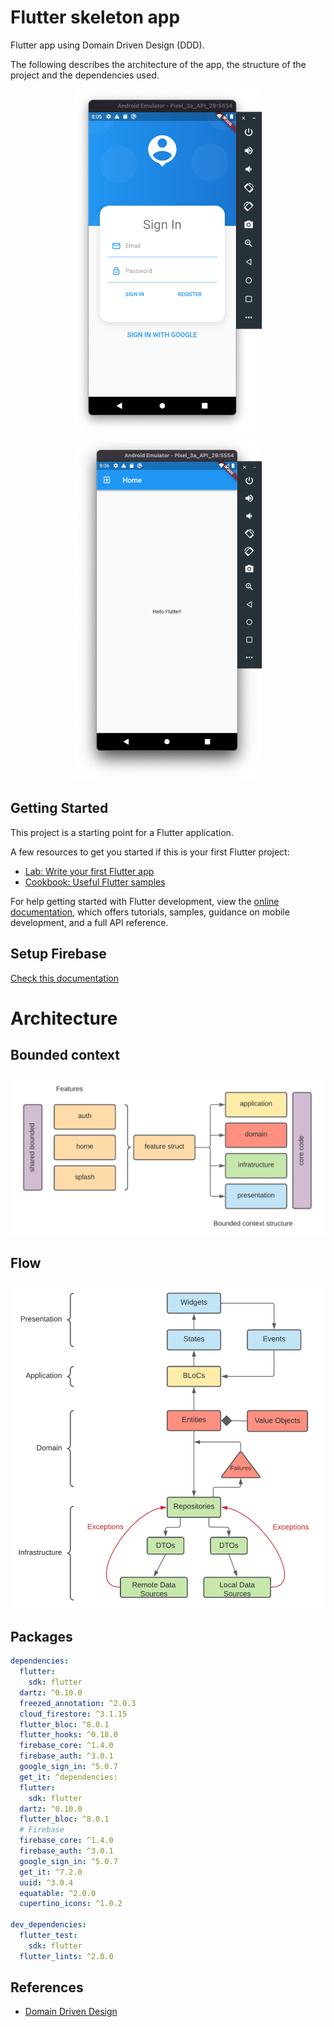 # Flutter skeleton app

Flutter app using Domain Driven Design (DDD).

The following describes the architecture of the app, the structure of the project and the dependencies used.

<p align="center">
  <img src="https://github.com/santimattius/flutter-skeleton-app/blob/feature_login/doc/skeleton_login.png" width="300"/>
  <img src="https://github.com/santimattius/flutter-skeleton-app/blob/feature_login/doc/skeleton_home.png" width="300"/>
</p>

## Getting Started

This project is a starting point for a Flutter application.

A few resources to get you started if this is your first Flutter project:

- [Lab: Write your first Flutter app](https://docs.flutter.dev/get-started/codelab)
- [Cookbook: Useful Flutter samples](https://docs.flutter.dev/cookbook)

For help getting started with Flutter development, view the
[online documentation](https://docs.flutter.dev/), which offers tutorials,
samples, guidance on mobile development, and a full API reference.

## Setup Firebase

[Check this documentation](https://firebase.google.com/)

# Architecture 
## Bounded context
<p align="left">
  <img width="700" src="https://github.com/santimattius/flutter-skeleton-app/blob/feature_login/doc/architecture_structure.png?raw=true" alt="Project packages"/>
</p>

## Flow
<p align="left">
  <img width="600" src="https://github.com/santimattius/flutter-skeleton-app/blob/feature_login/doc/architecture_layers.png?raw=true" alt="Project packages"/>
</p>

## Packages
```yaml
dependencies:
  flutter:
    sdk: flutter
  dartz: ^0.10.0
  freezed_annotation: ^2.0.3
  cloud_firestore: ^3.1.15
  flutter_bloc: ^8.0.1
  flutter_hooks: ^0.18.0
  firebase_core: ^1.4.0
  firebase_auth: ^3.0.1
  google_sign_in: ^5.0.7
  get_it: ^dependencies:
  flutter:
    sdk: flutter
  dartz: ^0.10.0
  flutter_bloc: ^8.0.1
  # Firebase
  firebase_core: ^1.4.0
  firebase_auth: ^3.0.1
  google_sign_in: ^5.0.7
  get_it: ^7.2.0
  uuid: ^3.0.4
  equatable: ^2.0.0
  cupertino_icons: ^1.0.2

dev_dependencies:
  flutter_test:
    sdk: flutter
  flutter_lints: ^2.0.0
```
## References

- [Domain Driven Design](https://martinfowler.com/bliki/DomainDrivenDesign.html)
